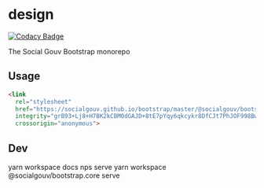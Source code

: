 # design

[![Codacy Badge](https://api.codacy.com/project/badge/Grade/926752b8d6b5412c95ae4c25bfe2dde5)](https://app.codacy.com/app/douglasduteil/bootstrap?utm_source=github.com&utm_medium=referral&utm_content=SocialGouv/bootstrap&utm_campaign=Badge_Grade_Dashboard)

The Social Gouv Bootstrap monorepo

## Usage

```html
<link
  rel="stylesheet"
  href="https://socialgouv.github.io/bootstrap/master/@socialgouv/bootstrap.core/dist/socialgouv-bootstrap.min.css"
  integrity="grB93+Lj8+H7BK2kCBM0dGAJD+8tE7pYqy6qkcykr8DfCJt7PhJOF998Bwj7BAWc"
  crossorigin="anonymous">
```

## Dev
yarn workspace docs nps serve
yarn workspace @socialgouv/bootstrap.core serve
